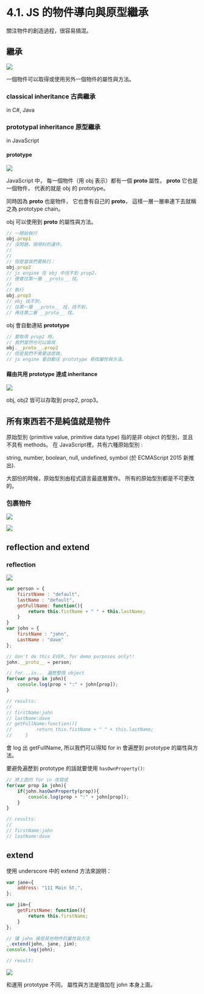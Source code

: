 # 4.1. JS 的物件導向與原型繼承

關注物件的創造過程，很容易搞混。

## 繼承

![](https://i.imgur.com/LMRo06H.png)

一個物件可以取得或使用另外一個物件的屬性與方法。

### classical inheritance 古典繼承

in C#, Java

### prototypal inheritance 原型繼承

in JavaScript

#### prototype

![](https://i.imgur.com/HuXudoJ.png)

JavaScript 中，
每一個物件（用 obj 表示）都有一個 __proto__ 屬性，
__proto__ 它也是一個物件，
代表的就是 obj 的 prototype。

同時因為 __proto__ 也是物件，
它也會有自己的 __proto__，
這樣一層一層串連下去就稱之為 prototype chain。

obj 可以使用到 __proto__ 的屬性與方法。

```javascript
// 一開始執行
obj.prop1
// 沒問題，很順利的運作。
//
//
// 但是當我們要執行：
obj.prop2
// js engine 在 obj 中找不到 prop2，
// 便會往第一層 __proto__ 找。
//
// 執行
obj.prop3
// obj 找不到，
// 往第一層 __proto__ 找，找不到，
// 再往第二層 __proto__ 找。
```

obj 會自動連結 __prototype__

```javascript
// 要取用 prop2 時，
// 我們當然也可以寫成
obj.__proto__.prop2
// 但是我們不需要這麼做，
// js engine 會自動往 prototype 尋找屬性與方法。
```

#### 藉由共用 prototype 達成 inheritance

![](https://i.imgur.com/kyDYP8J.png)

obj, obj2 皆可以存取到 prop2, prop3。

## 所有東西若不是純值就是物件

原始型別 (primitive value, primitive data type) 指的是非 object 的型別，並且不具有 methods。 在 JavaScript裡，共有六種原始型別 :

string,
number,
boolean,
null,
undefined,
symbol (於 ECMAScript 2015 新推出).

大部份的時候，原始型別由程式語言最底層實作。
所有的原始型別都是不可更改的。

### 包裹物件

![](https://i.imgur.com/OGat9AP.png)

![](https://i.imgur.com/WiSiTg8.png)

## reflection and extend

### reflection

![](https://i.imgur.com/AJYEAg6.png)

```javascript
var person = {
    fiirstName : "default",
    lastName : "default",
    getFullName: function(){
        return this.fistName + " " + this.lastName;
    }
}
var john = {
    firstName : "john",
    LastName : "dave"
};

// don't do this EVER, for demo purposes only!!
john.__proto__ = person;

// for...in... 遍歷整個 object
for(var prop in john){
    console.log(prop + ":" + john[prop]);
}

// results:
//
// firstName:john
// lastName:dave
// getFullName:function(){
//         return this.fistName + " " + this.lastName;
//     }
```

會 log 出 getFullName,
所以我們可以得知 for in 會遍歷到 prototype 的屬性與方法。

要避免遍歷到 prototype 的話就要使用 `hasOwnProperty()`:

```javascript
// 將上面的 for in 改寫成
for(var prop in john){
    if(john.hasOwnProperty(prop)){
        console.log(prop + ":" + john[prop]);
    }
}

// results:
//
// firstName:john
// lastName:dave
```

## extend

使用 underscore 中的 extend 方法來說明：

```javascript
var jane={
    address: "111 Main St.",
};

var jim={
    getFirstName: function(){
        return this.firstName;
    }
};

// 讓 john 接受其他物件的屬性與方法
_.extend(john, jane, jim);
console.log(john);

// result:
```
![](https://i.imgur.com/0D9nqBd.png)

和運用 prototype 不同，
屬性與方法是值加在 john 本身上面。


